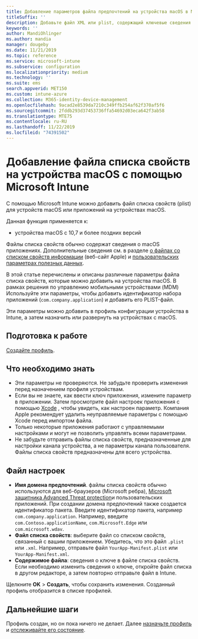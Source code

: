 ```yaml
---
title: Добавление параметров файла предпочтений на устройства macOS в Microsoft Intune в Azure | Документация Майкрософт
titleSuffix: ''
description: Добавьте файл XML или plist, содержащий ключевые сведения о приложении. Используйте профиль конфигурации устройства файл предпочтения, чтобы изменить ключевые сведения в файле списка свойств и назначить его устройствам macOS.
keywords: ''
author: MandiOhlinger
ms.author: mandia
manager: dougeby
ms.date: 11/21/2019
ms.topic: reference
ms.service: microsoft-intune
ms.subservice: configuration
ms.localizationpriority: medium
ms.technology: ''
ms.suite: ems
search.appverid: MET150
ms.custom: intune-azure
ms.collection: M365-identity-device-management
ms.openlocfilehash: 9acad2e8539da7210c349ffb254af62f370af5f6
ms.sourcegitcommit: 2fddb293d37453736ffa54692d03eca642f3ab58
ms.translationtype: MTE75
ms.contentlocale: ru-RU
ms.lasthandoff: 11/22/2019
ms.locfileid: "74391502"
---
```

# <a name="add-a-property-list-file-to-macos-devices-using-microsoft-intune"></a>Добавление файла списка свойств на устройства macOS с помощью Microsoft Intune

С помощью Microsoft Intune можно добавить файл списка свойств (plist) для устройств macOS или приложений на устройствах macOS.

Данная функция применяется к:

- устройства macOS с 10,7 и более поздних версий

Файлы списка свойств обычно содержат сведения о macOS приложениях. Дополнительные сведения см. в разделе [о файлах со списком свойств информации](https://developer.apple.com/library/archive/documentation/General/Reference/InfoPlistKeyReference/Articles/AboutInformationPropertyListFiles.html) (веб-сайт Apple) и [пользовательских параметрах полезных данных](https://support.apple.com/guide/mdm/custom-mdm9abbdbe7/1/web/1).

В этой статье перечислены и описаны различные параметры файла списка свойств, которые можно добавить на устройства macOS. В рамках решения по управлению мобильными устройствами (MDM) Используйте эти параметры, чтобы добавить идентификатор набора приложений (`com.company.application`) и добавить его PLIST-файл.

Эти параметры можно добавить в профиль конфигурации устройства в Intune, а затем назначить или развернуть на устройствах c macOS.

## <a name="before-you-begin"></a>Подготовка к работе

[Создайте профиль](device-profile-create.md).

## <a name="what-you-need-to-know"></a>Что необходимо знать

- Эти параметры не проверяются. Не забудьте проверить изменения перед назначением профиля устройствам.
- Если вы не знаете, как ввести ключ приложения, измените параметр в приложении. Затем просмотрите файл настроек приложения с помощью [Xcode](https://developer.apple.com/xcode/) , чтобы увидеть, как настроен параметр. Компания Apple рекомендует удалить неуправляемые параметры с помощью Xcode перед импортом файла.
- Только некоторые приложения работают с управляемыми настройками и могут не позволить управлять всеми параметрами.
- Не забудьте отправить файлы списка свойств, предназначенные для настройки канала устройства, а не параметры канала пользователя. Файлы списка свойств предназначены для всего устройства.

## <a name="preference-file"></a>Файл настроек

- **Имя домена предпочтений**. файлы списка свойств обычно используются для веб-браузеров (Microsoft ребра), [Microsoft защитника Advanced Threat protection](https://docs.microsoft.com/windows/security/threat-protection/microsoft-defender-atp/microsoft-defender-atp-mac)и пользовательских приложений. При создании домена предпочтений также создается идентификатор пакета. Введите идентификатор пакета, например `com.company.application`. Например, введите `com.Contoso.applicationName`, `com.Microsoft.Edge` или `com.microsoft.wdav`.
- **Файл списка свойств**: выберите файл со списком свойств, связанный с вашим приложением. Убедитесь, что это файл `.plist` или `.xml`. Например, отправьте файл `YourApp-Manifest.plist` или `YourApp-Manifest.xml`.
- **Содержимое файла**: сведения о ключе в файле списка свойств. Если необходимо изменить сведения о ключе, откройте файл списка в другом редакторе, а затем повторно отправьте файл в Intune.

Щелкните **OK** > **Создать**, чтобы сохранить изменения. Созданный профиль отобразится в списке профилей.

## <a name="next-steps"></a>Дальнейшие шаги

Профиль создан, но он пока ничего не делает. Далее [назначьте профиль](device-profile-assign.md) и [отслеживайте его состояние](device-profile-monitor.md).
